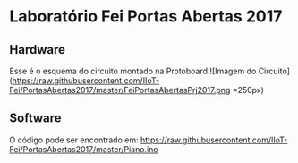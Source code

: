 # Laboratório Fei Portas Abertas 2017

## Hardware

Esse é o esquema do circuito montado na Protoboard
![Imagem do
Circuito](https://raw.githubusercontent.com/IIoT-Fei/PortasAbertas2017/master/FeiPortasAbertasPrj2017.png =250px)

## Software

O código pode ser encontrado em:
https://raw.githubusercontent.com/IIoT-Fei/PortasAbertas2017/master/Piano.ino

